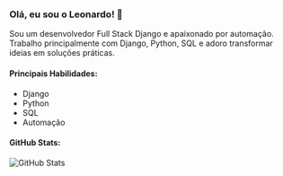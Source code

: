 ### Olá, eu sou o Leonardo! 👋

Sou um desenvolvedor Full Stack Django e apaixonado por automação. Trabalho principalmente com Django, Python, SQL e adoro transformar ideias em soluções práticas.

#### Principais Habilidades:
- Django
- Python
- SQL
- Automação

#### GitHub Stats:
![GitHub Stats](https://github-readme-stats.vercel.app/api?username=leonardogabrielMG&show_icons=true&theme=dark)
